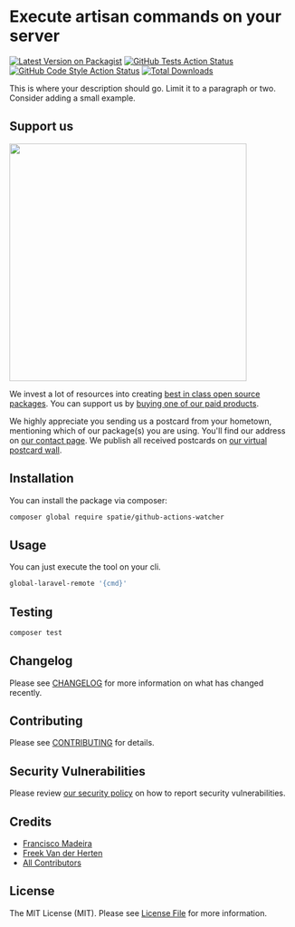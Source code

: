 # Execute artisan commands on your server

[![Latest Version on Packagist](https://img.shields.io/packagist/v/spatie/global-laravel-remote.svg?style=flat-square)](https://packagist.org/packages/spatie/global-laravel-remote)
[![GitHub Tests Action Status](https://img.shields.io/github/workflow/status/spatie/global-laravel-remote/run-tests?label=tests)](https://github.com/spatie/global-laravel-remote/actions?query=workflow%3Arun-tests+branch%3Amain)
[![GitHub Code Style Action Status](https://img.shields.io/github/workflow/status/spatie/global-laravel-remote/Fix%20PHP%20code%20style%20issues?label=code%20style)](https://github.com/spatie/global-laravel-remote/actions?query=workflow%3A"Fix+PHP+code+style+issues"+branch%3Amain)
[![Total Downloads](https://img.shields.io/packagist/dt/spatie/global-laravel-remote.svg?style=flat-square)](https://packagist.org/packages/spatie/global-laravel-remote)

This is where your description should go. Limit it to a paragraph or two. Consider adding a small example.

## Support us

[<img src="https://github-ads.s3.eu-central-1.amazonaws.com/global-laravel-remote.jpg?t=1" width="419px" />](https://spatie.be/github-ad-click/global-laravel-remote)

We invest a lot of resources into creating [best in class open source packages](https://spatie.be/open-source). You can support us by [buying one of our paid products](https://spatie.be/open-source/support-us).

We highly appreciate you sending us a postcard from your hometown, mentioning which of our package(s) you are using. You'll find our address on [our contact page](https://spatie.be/about-us). We publish all received postcards on [our virtual postcard wall](https://spatie.be/open-source/postcards).

## Installation

You can install the package via composer:

```bash
composer global require spatie/github-actions-watcher
```

## Usage

You can just execute the tool on your cli.

```sh
global-laravel-remote '{cmd}'
```

## Testing

```bash
composer test
```

## Changelog

Please see [CHANGELOG](CHANGELOG.md) for more information on what has changed recently.

## Contributing

Please see [CONTRIBUTING](CONTRIBUTING.md) for details.

## Security Vulnerabilities

Please review [our security policy](../../security/policy) on how to report security vulnerabilities.

## Credits

- [Francisco Madeira](https://github.com/xiCO2k)
- [Freek Van der Herten](https://github.com/freekmurze)
- [All Contributors](../../contributors)

## License

The MIT License (MIT). Please see [License File](LICENSE.md) for more information.
